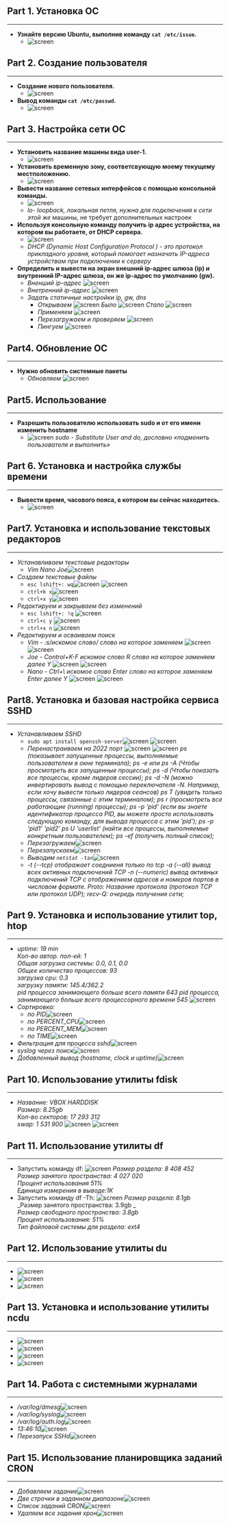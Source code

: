 ## **Part 1. Установка ОС**
***
* **Узнайте версию Ubuntu, выполнив команду `cat /etc/issue`.**
    + ![screen](part1.png)
## **Part 2. Создание пользователя**
***
* **Создание нового пользователя.**
    + ![screen](Part2.1.png)
* **Вывод команды `cat /etc/passwd`.**
    +  ![screen](Part2.2.png)
## **Part 3. Настройка сети OC**
***
* **Установить название машины вида user-1.**
    + ![screen](Part3.1.png)
* **Установить временную зону, соответсвующую моему текущему местположению.**
    + ![screen](Part3.2.png)
* **Вывести название сетевых интерфейсов с помощью консольной команды.**
    + ![screen](Part3.3.png)
    + _lo- loopback, локальная петля, нужна для подключения к сети этой же_ машины, не требует дополнительных настроек
* **Используя консольную команду получить ip адрес устройства, на котором вы работаете, от DHCP сервера.**
    + ![screen](Part3.4.png)
    + _DHCP (Dynamic Host Configuration Protocol ) - это протокол прикладного уровня, который помогает назначать IP-адреса устройствам при подключении к серверу_
* **Определить и вывести на экран внешний ip-адрес шлюза (ip) и внутренний IP-адрес шлюза, он же ip-адрес по умолчанию (gw).**
    + _Вненший ip-адрес_ ![screen](Part3.5.png)
    + _Внетренний ip-адрес_ ![screen](Part3.6.png)
    + _Задать статичные настройки ip, gw, dns_
        - _Открываем_
          ![screen](Part3.7.png)
          _Было_
          ![screen](Part3.8.png)
          _Стало_
          ![screen](Part3.9.png)
        - _Применяем_
          ![screen](Part3.10.png)
        - _Перезагружаем и проверяем_
          ![screen](Part3.11.png)
        - _Пингуем_
          ![screen](Part3.12.png)
## **Part4. Обновление OC**
***
* **Нужно обновить системные пакеты**
    + _Обновляем_
      ![screen](Part4.1.png)
## **Part5. Использование**
***
* **Разрешить пользователю использовать sudo и от его имени изменить hostname**
    + ![screen](Part5.1.png)
      _sudo - Substitute User and do, дословно «подменить пользователя и выполнить»_
## **Part 6. Установка и настройка службы времени**
***
* **Вывести время, часового пояса, в котором вы сейчас находитесь.**
    + ![screen](Part6.1.png)
## **Part7. Установка и использование текстовых редакторов**
***
*  _Устанавливаем текстовые редакторы_
    + _Vim Nano Joe_![screen](Part7.1.png)
* _Создаем текстовые файлы_
    + `esc lshift+: wq`![screen](Part7.2vim.png)
    ![screen](Part7.2vim2.png)
    + `ctrl+k x`![screen](Part7.2joe.png)
    + `ctrl+x y`![screen](Part7.2nano.png)
* _Редактируем и закрываем без изменений_
    + `esc lshift+: !q` ![screen](Part7.3vim.png)
    + `ctrl+c y` ![screen](Part7.3joe.png)
    + `ctrl+x n` ![screen](Part7.3nano.png)
* _Редактируем и осваиваем поиск_
    + _Vim - :s/искомое слово/ слово на которое заменяем_
    ![screen](Part7.3vim1.png)
    ![screen](Part7.3vim2.png)
    + _Joe - Control+K-F  искомое слово R слово на которое заменяем далее Y_
    ![screen](Part7.3joe1.png)
    ![screen](Part7.3joe2.png)
    * _Nano - Ctrl+\ искомое слово Enter слово на которое заменяем Enter далее Y_
    ![screen](Part7.3nano1.png)
    ![screen](Part7.3nano2.png)

## **Part8. Установка и базовая настройка сервиса SSHD**
***
* _Устанавливаем SSHD_
    + `sudo apt install openssh-server`![screen](Part8.1.png)
      ![screen](Part8.2.png)
    + _Перенастраиваем на 2022 порт_
      ![screen](Part8.3.png)
      ![screen](Part8.4.png)
        _ps (показывает запущенные процессы, выполняемые пользователем в окне терминала); ps -e или ps -A (Чтобы просмотреть все запущенные процессы); ps -d (Чтобы показать все процессы, кроме лидеров сессии); ps -d -N (можно инвертировать вывод с помощью переключателя -N. Например, если хочу вывести только лидеров сеансов) ps T (увидеть только процессы, связанные с этим терминалом); ps r (просмотреть все работающие (running) процессы); ps -p 'pid' (если вы знаете идентификатор процесса PID, вы можете просто использовать следующую команду, для вывода процесса с этим 'pid'); ps -p 'pid1' 'pid2' ps U 'userlist' (найти все процессы, выполняемые конкретным пользователем); ps -ef (получить полный список);_ 
    + _Перезагружаем_![screen](Part8.5.png)
    + _Перезапускаем_![screen](Part8.6.png)
    + _Выводим `netstat -tan`_![screen](Part8.7.png)
    + _-t (--tcp) отображает соедниеня только по tcp -a (--all) вывод всех активных подключений TCP -n (--numeric) вывод активных подключений TCP с отображением адресов и номеров портов в числовом формате. Proto: Название протокола (протокол TCP или протокол UDP); recv-Q: очередь получения сети;_
## **Part 9. Установка и использование утилит top, htop**
***
* _uptime: 19 min_\
_Кол-во автор. пол-ей: 1_\
_Общая загрузка системы: 0.0, 0.1, 0.0_\
_Общее количество процессов: 93_\
_загрузка cpu: 0.3_\
_загрузку памяти: 145.4/362.2_\
_pid процесса занимающего больше всего памяти 643_
_pid процесса, занимающего больше всего процессорного времени 545_
![screen](Part9.1.png) 
* _Сортировка:_
    + _по PID_![screen](Part9.3.png) 
    + _по PERCENT_CPU_![screen](Part9.4.png)
    + _по PERCENT_MEM_![screen](Part9.5.png)
    + _по TIME_![screen](Part9.6.png)
* _Фильтрация для процесса sshd_![screen](Part9.7.png)
* _syslog через поиск_![screen](Part9.8.png)
* _Добавленный вывод (hostname, clock и uptime)_![screen](Part9.11.png)
## **Part 10. Использование утилиты fdisk**
***
* _Название: VBOX HARDDISK_\
  _Размер: 8.25gb_\
  _Кол-во секторов: 17 293 312_\
  _swap: 1 531 900_
  ![screen](Part10.1.png)
  ![screen](Part10.2.png)
## **Part 11. Использование утилиты df**
***
* Запустить команду df:
![screen](Part10.3.png)
_Размер раздела: 8 408 452_\
_Размер занятого пространства: 4 027 020_\
_Процент использования 51%_\
_Единица измерения в выводе:1K_
* Запустить команду df -Th:
![screen](Part10.4.png)
_Размер раздела: 8.1gb_\
_Размер занятого пространства: 3.9gb _\
_Размер свободного пространства: 3.8gb_\
_Процент использования: 51%_\
_Тип файловой системы для раздела: ext4_
## **Part 12. Использование утилиты du**
***
* ![screen](Part12.1.png)
* ![screen](Part12.2.png)
* ![screen](Part12.3.png)

## **Part 13. Установка и использование утилиты ncdu**
***

* ![screen](Part13.1.png)
* ![screen](Part13.2.png)
* ![screen](Part13.3.png)
* ![screen](Part13.4.png)

## **Part 14. Работа с системными журналами**
***
* _/var/log/dmesg_![screen](Part14.1.png)
* _/var/log/syslog_![screen](Part14.2.png)
* _/var/log/auth.log_![screen](Part14.3.png)
* _13:46:10_![screen](Part14.4.png)
* _Перезапуск SSHd_![screen](Part14.6.png)
## **Part 15. Использование планировщика заданий CRON**
***
* _Добавляем задание_![screen](Part15.1.png)
* _Две строчки в заданном диапазоне_![screen](Part15.2.png)
* _Список заданий CRON_![screen](Part15.3.png)
* _Удаляем все задания хрон_![screen](Part15.4.png)